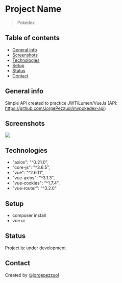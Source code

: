 # Project Name
> Pokedex

## Table of contents
* [General info](#general-info)
* [Screenshots](#screenshots)
* [Technologies](#technologies)
* [Setup](#setup)
* [Status](#status)
* [Contact](#contact)

## General info
Simple API created to practice JWT/Lumen/VueJs (API: https://github.com/JorgePezzuol/mypokedex-api)

## Screenshots
![](screen-recording.gif)

## Technologies
* "axios": "^0.21.0",
* "core-js": "^3.6.5",
* "vue": "^2.6.11",
* "vue-axios": "^3.1.3",
* "vue-cookies": "^1.7.4",
* "vue-router": "^3.2.0"

## Setup
* composer install
* vue ui

## Status
Project is: under development

## Contact
Created by [@jorgepezzuol](https://www.linkedin.com/in/jorge-pezzuol/)
